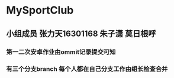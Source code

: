 # MySportClub
## 小组成员 张力天16301168 朱子潇 莫日根呼
### 第一二次安卓作业由ommit记录提交可知
### 有三个分支branch 每个人都在自己分支工作由组长检查合并
